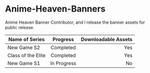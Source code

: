 # Anime-Heaven-Banners
Anime Heaven Banner Contributor, and I release the banner assets for public release.

| Name of Series | Progress      | Downloadable Assets |
| -------------- |:-------------:| -------------------:|
| New Game S2    | Completed     | Yes                 |
| Class of the Elite| Completed     | Yes                 |
| New Game S1  | In Progress   | No                  |
